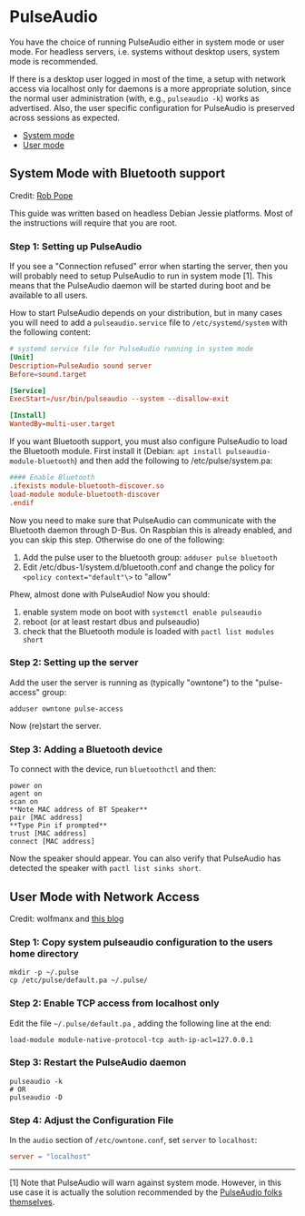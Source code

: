 # PulseAudio

You have the choice of running PulseAudio either in system mode or user mode.
For headless servers, i.e. systems without desktop users, system mode is
recommended.

If there is a desktop user logged in most of the time, a setup with network
access via localhost only for daemons is a more appropriate solution, since the
normal user administration (with, e.g., `pulseaudio -k`) works as advertised.
Also, the user specific configuration for PulseAudio is preserved across
sessions as expected.

- [System mode](#system-mode-with-bluetooth-support)
- [User mode](#user-mode-with-network-access)

## System Mode with Bluetooth support

Credit: [Rob Pope](http://robpope.co.uk/blog/post/setting-up-forked-daapd-with-bluetooth)

This guide was written based on headless Debian Jessie platforms. Most of the
instructions will require that you are root.

### Step 1: Setting up PulseAudio

If you see a "Connection refused" error when starting the server, then you
will probably need to setup PulseAudio to run in system mode [1]. This means
that the PulseAudio daemon will be started during boot and be available to all
users.

How to start PulseAudio depends on your distribution, but in many cases you will
need to add a `pulseaudio.service` file to `/etc/systemd/system` with the
following content:

```conf
# systemd service file for PulseAudio running in system mode
[Unit]
Description=PulseAudio sound server
Before=sound.target

[Service]
ExecStart=/usr/bin/pulseaudio --system --disallow-exit

[Install]
WantedBy=multi-user.target
```

If you want Bluetooth support, you must also configure PulseAudio to load the
Bluetooth module. First install it (Debian:
`apt install pulseaudio-module-bluetooth`) and then add the following to
/etc/pulse/system.pa:

```conf
#### Enable Bluetooth
.ifexists module-bluetooth-discover.so
load-module module-bluetooth-discover
.endif
```

Now you need to make sure that PulseAudio can communicate with the Bluetooth
daemon through D-Bus. On Raspbian this is already enabled, and you can skip this
step. Otherwise do one of the following:

1. Add the pulse user to the bluetooth group: `adduser pulse bluetooth`
2. Edit /etc/dbus-1/system.d/bluetooth.conf and change the policy for `<policy context="default"\>` to "allow"

Phew, almost done with PulseAudio! Now you should:

1. enable system mode on boot with `systemctl enable pulseaudio`
2. reboot (or at least restart dbus and pulseaudio)
3. check that the Bluetooth module is loaded with `pactl list modules short`

### Step 2: Setting up the server

Add the user the server is running as (typically "owntone") to the
"pulse-access" group:

```shell
adduser owntone pulse-access
```

Now (re)start the server.

### Step 3: Adding a Bluetooth device

To connect with the device, run `bluetoothctl` and then:

```
power on
agent on
scan on
**Note MAC address of BT Speaker**
pair [MAC address]
**Type Pin if prompted**
trust [MAC address]
connect [MAC address]
```

Now the speaker should appear. You can also verify that PulseAudio has detected
the speaker with `pactl list sinks short`.

## User Mode with Network Access

Credit: wolfmanx and [this blog](http://billauer.co.il/blog/2014/01/pa-multiple-users/)

### Step 1: Copy system pulseaudio configuration to the users home directory

```shell
mkdir -p ~/.pulse
cp /etc/pulse/default.pa ~/.pulse/
```

### Step 2: Enable TCP access from localhost only

Edit the file `~/.pulse/default.pa` , adding the following line at the end:

```shell
load-module module-native-protocol-tcp auth-ip-acl=127.0.0.1
```

### Step 3: Restart the PulseAudio daemon

```shell
pulseaudio -k
# OR
pulseaudio -D
```

### Step 4: Adjust the Configuration File

In the `audio` section of `/etc/owntone.conf`, set `server` to `localhost`:

```conf
server = "localhost"
```

---

[1] Note that PulseAudio will warn against system mode. However, in this use
case it is actually the solution recommended by the [PulseAudio folks themselves](https://lists.freedesktop.org/archives/pulseaudio-discuss/2016-August/026823.html).
